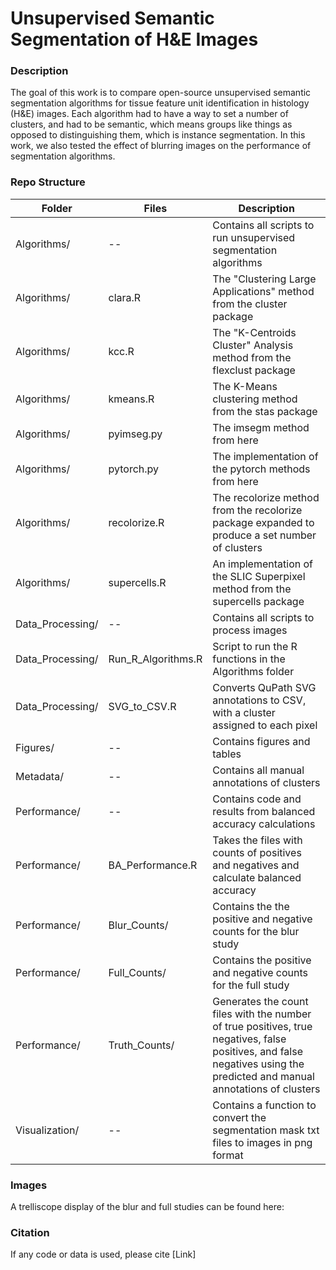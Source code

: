 # Unsupervised Semantic Segmentation of H&E Images

### Description

The goal of this work is to compare open-source unsupervised semantic segmentation algorithms for tissue feature unit identification in histology (H&E) images. Each algorithm had to have a way to set a number of clusters, and had to be semantic, which means groups like things as opposed to distinguishing them, which is instance segmentation. In this work, we also tested the effect of blurring images on the performance of segmentation algorithms.

### Repo Structure 

| Folder | Files | Description |
|--------|-------|-------------|
|Algorithms/ | -- | Contains all scripts to run unsupervised segmentation algorithms |
|Algorithms/ | clara.R | The "Clustering Large Applications" method from the cluster package |
|Algorithms/ | kcc.R | The "K-Centroids Cluster" Analysis method from the flexclust package |
|Algorithms/ | kmeans.R | The K-Means clustering method from the stas package |
|Algorithms/ | pyimseg.py | The imsegm method from here | 
|Algorithms/ | pytorch.py | The implementation of the pytorch methods from here |
|Algorithms/ | recolorize.R | The recolorize method from the recolorize package expanded to produce a set number of clusters |
|Algorithms/ | supercells.R | An implementation of the SLIC Superpixel method from the supercells package |
|Data_Processing/ | -- | Contains all scripts to process images |
|Data_Processing/ | Run_R_Algorithms.R | Script to run the R functions in the Algorithms folder |
|Data_Processing/ | SVG_to_CSV.R | Converts QuPath SVG annotations to CSV, with a cluster assigned to each pixel |
|Figures/ | -- | Contains figures and tables |
|Metadata/ | -- | Contains all manual annotations of clusters |
|Performance/ | -- | Contains code and results from balanced accuracy calculations |
|Performance/ | BA_Performance.R | Takes the files with counts of positives and negatives and calculate balanced accuracy |
|Performance/ | Blur_Counts/ | Contains the the positive and negative counts for the blur study |
|Performance/ | Full_Counts/ | Contains the positive and negative counts for the full study |
|Performance/ | Truth_Counts/ | Generates the count files with the number of true positives, true negatives, false positives, and false negatives using the predicted and manual annotations of clusters |
|Visualization/ | -- | Contains a function to convert the segmentation mask txt files to images in png format |

### Images

A trelliscope display of the blur and full studies can be found here: 

### Citation 

If any code or data is used, please cite [Link]
